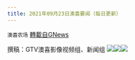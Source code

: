```yaml
---
title: 2021年09月23日澳喜要闻（每日更新）
---
```

`澳喜农场` [轉載自GNews](https://gnews.org/zh-hans/1551133/)

撰稿：GTV澳喜影像视频组、新闻组
![](https://assets.gnews.org/wp-content/uploads/2021/09/924image0-scaled.jpg)![](https://assets.gnews.org/wp-content/uploads/2021/09/924image1-2-scaled.jpg)![](https://assets.gnews.org/wp-content/uploads/2021/09/澳喜图标2-1.jpg)
